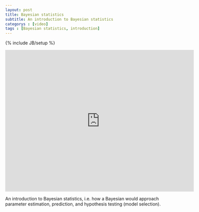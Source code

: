 ```yaml
---
layout: post
title: Bayesian statistics
subtitle: An introduction to Bayesian statistics
categorys : [video]
tags : [Bayesian statistics, introduction]
---
```

{% include JB/setup %}

<iframe width="600" height="450" src="http://www.youtube.com/embed/Vd_gKry3h4s?rel=0" frameborder="0" allowfullscreen></iframe>

An introduction to Bayesian statistics, i.e. how a Bayesian would approach parameter estimation, prediction, and hypothesis testing (model selection).
